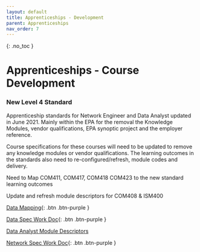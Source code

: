 ```yaml
---
layout: default
title: Apprenticeships - Development
parent: Apprenticeships
nav_order: 7
---
```


{: .no_toc }

# Apprenticeships - Course Development


### New Level 4 Standard

Apprenticeship standards for Network Engineer and Data Analyst updated in June 2021. Mainly within the EPA for the removal the Knowledge Modules, vendor qualifications, EPA synoptic project and the employer reference. 

Course specifications for these courses will need to be updated to remove any knowledge modules or vendor qualifications. The learning outcomes in the standards also need to re-configured/refresh, module codes and delivery.

Need to Map COM411, COM417, COM418 COM423 to the new standard learning outcomes

Update and refresh module descriptors for COM408 & ISM400


[Data Mapping](https://ssu-my.sharepoint.com/:w:/g/personal/martin_reid_solent_ac_uk/EePWo99bHJ9Bs348kkcAMHQBE8SrWHqHSSW72Ei-gGriSA?e=vhsNlt){: .btn .btn-purple } 


[Data Spec Work Doc](https://ssu-my.sharepoint.com/:w:/g/personal/martin_reid_solent_ac_uk/EQjkfe1VIgNGpZzEF7KMNEoBV-z2crbQHCd4sJI4htArSQ?e=X8nqKX){: .btn .btn-purple } 

[Data Analyst Module Descriptors](docs/images/data_mods.zip)

[Network Spec Work Doc](https://ssu-my.sharepoint.com/:w:/g/personal/martin_reid_solent_ac_uk/EXgwVa35ggBPgUaLx8zvn9oBq1baEPmynln-tLerwZTRtg?e=bmJHqT){: .btn .btn-purple } 

